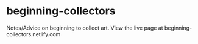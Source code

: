 # beginning-collectors
Notes/Advice on beginning to collect art. View the live page at beginning-collectors.netlify.com
